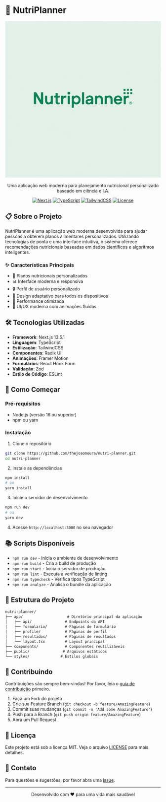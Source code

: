 # 🥗 NutriPlanner

<div align="center">

![NutriPlanner Logo](public/logo.png)

Uma aplicação web moderna para planejamento nutricional personalizado baseado em ciência e I.A.

[![Next.js](https://img.shields.io/badge/Next.js-13.5.1-black)](https://nextjs.org/)
[![TypeScript](https://img.shields.io/badge/TypeScript-5.2.2-blue)](https://www.typescriptlang.org/)
[![TailwindCSS](https://img.shields.io/badge/TailwindCSS-3.3.3-38B2AC)](https://tailwindcss.com/)
[![License](https://img.shields.io/badge/license-MIT-green.svg)](LICENSE)

</div>

## 📋 Sobre o Projeto

NutriPlanner é uma aplicação web moderna desenvolvida para ajudar pessoas a obterem planos alimentares personalizados. Utilizando tecnologias de ponta e uma interface intuitiva, o sistema oferece recomendações nutricionais baseadas em dados científicos e algoritmos inteligentes.

### ✨ Características Principais

- 🎯 Planos nutricionais personalizados
- 📊 Interface moderna e responsiva
- 🔒 Perfil de usuário personalizado
- 📱 Design adaptativo para todos os dispositivos
- 🚀 Performance otimizada
- 🎨 UI/UX moderna com animações fluidas

## 🛠️ Tecnologias Utilizadas

- **Framework**: Next.js 13.5.1
- **Linguagem**: TypeScript
- **Estilização**: TailwindCSS
- **Componentes**: Radix UI
- **Animações**: Framer Motion
- **Formulários**: React Hook Form
- **Validação**: Zod
- **Estilo de Código**: ESLint

## 🚀 Como Começar

### Pré-requisitos

- Node.js (versão 16 ou superior)
- npm ou yarn

### Instalação

1. Clone o repositório
```bash
git clone https://github.com/thejoaomoura/nutri-planner.git
cd nutri-planner
```

2. Instale as dependências
```bash
npm install
# ou
yarn install
```

3. Inicie o servidor de desenvolvimento
```bash
npm run dev
# ou
yarn dev
```

4. Acesse `http://localhost:3000` no seu navegador

## 📚 Scripts Disponíveis

- `npm run dev` - Inicia o ambiente de desenvolvimento
- `npm run build` - Cria a build de produção
- `npm run start` - Inicia o servidor de produção
- `npm run lint` - Executa a verificação de linting
- `npm run typecheck` - Verifica tipos TypeScript
- `npm run analyze` - Analisa o bundle da aplicação

## 📁 Estrutura do Projeto

```
nutri-planner/
├── app/                    # Diretório principal da aplicação
│   ├── api/               # Endpoints da API
│   ├── formulario/        # Páginas de formulário
│   ├── profile/           # Páginas de perfil
│   ├── resultados/        # Páginas de resultados
│   └── layout.tsx         # Layout principal
├── components/            # Componentes reutilizáveis
├── public/               # Arquivos estáticos
└── styles/              # Estilos globais
```

## 🤝 Contribuindo

Contribuições são sempre bem-vindas! Por favor, leia o [guia de contribuição](CONTRIBUTING.md) primeiro.

1. Faça um Fork do projeto
2. Crie sua Feature Branch (`git checkout -b feature/AmazingFeature`)
3. Commit suas mudanças (`git commit -m 'Add some AmazingFeature'`)
4. Push para a Branch (`git push origin feature/AmazingFeature`)
5. Abra um Pull Request

## 📄 Licença

Este projeto está sob a licença MIT. Veja o arquivo [LICENSE](LICENSE) para mais detalhes.

## 📧 Contato

Para questões e sugestões, por favor abra uma [issue](https://github.com/thejoaomoura/nutri-planner/issues).

---

<div align="center">
Desenvolvido com ❤️ para uma vida mais saudável
</div>
